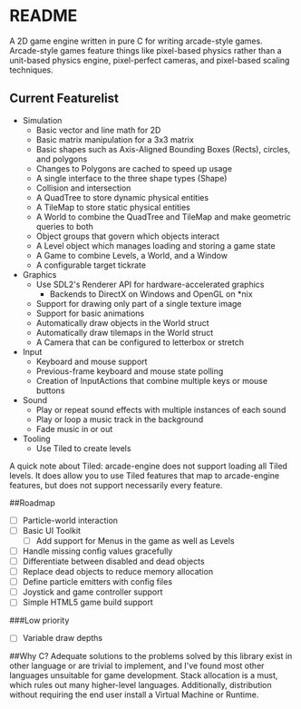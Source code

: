 # README

A 2D game engine written in pure C for writing arcade-style games. Arcade-style games feature things like pixel-based physics rather than a unit-based physics engine, pixel-perfect cameras, and pixel-based scaling techniques. 

## Current Featurelist

- Simulation
	- Basic vector and line math for 2D
	- Basic matrix manipulation for a 3x3 matrix
	- Basic shapes such as Axis-Aligned Bounding Boxes (Rects), circles, and polygons
	- Changes to Polygons are cached to speed up usage
	- A single interface to the three shape types (Shape)
	- Collision and intersection
	- A QuadTree to store dynamic physical entities
	- A TileMap to store static physical entities
	- A World to combine the QuadTree and TileMap and make geometric queries to both
	- Object groups that govern which objects interact
	- A Level object which manages loading and storing a game state
	- A Game to combine Levels, a World, and a Window
	- A configurable target tickrate
- Graphics
	- Use SDL2's Renderer API for hardware-accelerated graphics
		- Backends to DirectX on Windows and OpenGL on *nix
	- Support for drawing only part of a single texture image
	- Support for basic animations
	- Automatically draw objects in the World struct
	- Automatically draw tilemaps in the World struct
	- A Camera that can be configured to letterbox or stretch
- Input
	- Keyboard and mouse support
	- Previous-frame keyboard and mouse state polling
	- Creation of InputActions that combine multiple keys or mouse buttons
- Sound
	- Play or repeat sound effects with multiple instances of each sound
	- Play or loop a music track in the background
	- Fade music in or out
- Tooling
	- Use Tiled to create levels

A quick note about Tiled: arcade-engine does not support loading all Tiled levels. It does allow you to use Tiled features that map to arcade-engine features, but does not support necessarily every feature.

##Roadmap

- [ ] Particle-world interaction
- [ ] Basic UI Toolkit
	- [ ] Add support for Menus in the game as well as Levels
- [ ] Handle missing config values gracefully
- [ ] Differentiate between disabled and dead objects
- [ ] Replace dead objects to reduce memory allocation
- [ ] Define particle emitters with config files
- [ ] Joystick and game controller support
- [ ] Simple HTML5 game build support

###Low priority

- [ ] Variable draw depths

##Why C?
Adequate solutions to the problems solved by this library exist in other language or are trivial to implement, and I've found most other languages unsuitable for game development. Stack allocation is a must, which rules out many higher-level languages. Additionally, distribution without requiring the end user install a Virtual Machine or Runtime.
